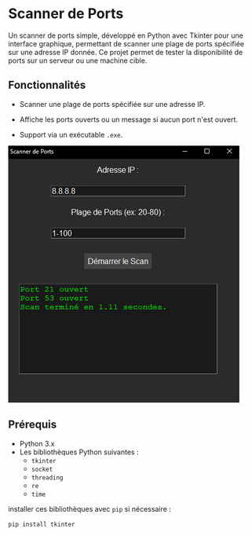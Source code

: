 # Scanner de Ports

Un scanner de ports simple, développé en Python avec Tkinter pour une interface graphique, permettant de scanner une plage de ports spécifiée sur une adresse IP donnée. Ce projet permet de tester la disponibilité de ports sur un serveur ou une machine cible.

## Fonctionnalités

- Scanner une plage de ports spécifiée sur une adresse IP.

- Affiche les ports ouverts ou un message si aucun port n'est ouvert.
- Support via un exécutable `.exe`.
<img src="scanner.png" alt="scanner" />

## Prérequis

- Python 3.x
- Les bibliothèques Python suivantes :
  - `tkinter`
  - `socket`
  - `threading`
  - `re`
  - `time`

installer ces bibliothèques avec `pip` si nécessaire :
```bash
pip install tkinter
